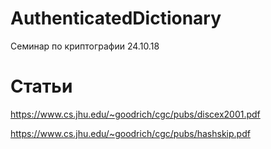 # AuthenticatedDictionary
Семинар по криптографии 24.10.18

# Статьи
https://www.cs.jhu.edu/~goodrich/cgc/pubs/discex2001.pdf

https://www.cs.jhu.edu/~goodrich/cgc/pubs/hashskip.pdf
